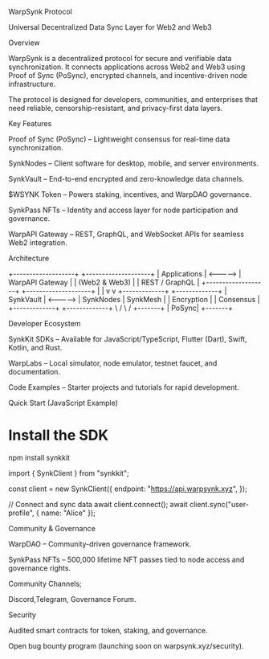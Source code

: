 WarpSynk Protocol

Universal Decentralized Data Sync Layer for Web2 and Web3

Overview

WarpSynk is a decentralized protocol for secure and verifiable data synchronization. It connects applications across Web2 and Web3 using Proof of Sync (PoSync), encrypted channels, and incentive-driven node infrastructure.

The protocol is designed for developers, communities, and enterprises that need reliable, censorship-resistant, and privacy-first data layers.

Key Features

Proof of Sync (PoSync) – Lightweight consensus for real-time data synchronization.

SynkNodes – Client software for desktop, mobile, and server environments.

SynkVault – End-to-end encrypted and zero-knowledge data channels.

$WSYNK Token – Powers staking, incentives, and WarpDAO governance.

SynkPass NFTs – Identity and access layer for node participation and governance.

WarpAPI Gateway – REST, GraphQL, and WebSocket APIs for seamless Web2 integration.


Architecture

+-------------------+         +--------------------+
|  Applications     | <-----> |   WarpAPI Gateway  |
|  (Web2 & Web3)    |         |  REST / GraphQL    |
+-------------------+         +--------------------+
            |                           |
            v                           v
     +-------------+             +-------------+
     | SynkVault   |   <----->   | SynkNodes    | SynkMesh |
     | Encryption  |             | Consensus    |
     +-------------+             +-------------+
                    \           /
                     \         /
                      +-------+
                      | PoSync|
                      +-------+

Developer Ecosystem

SynkKit SDKs – Available for JavaScript/TypeScript, Flutter (Dart), Swift, Kotlin, and Rust.

WarpLabs – Local simulator, node emulator, testnet faucet, and documentation.

Code Examples – Starter projects and tutorials for rapid development.


Quick Start (JavaScript Example)

# Install the SDK
npm install synkkit

import { SynkClient } from "synkkit";

const client = new SynkClient({
  endpoint: "https://api.warpsynk.xyz",
});

// Connect and sync data
await client.connect();
await client.sync("user-profile", { name: "Alice" });

Community & Governance

WarpDAO – Community-driven governance framework.

SynkPass NFTs – 500,000 lifetime NFT passes tied to node access and governance rights.

Community Channels; 

Discord,Telegram, Governance Forum.


Security

Audited smart contracts for token, staking, and governance.

Open bug bounty program (launching soon on warpsynk.xyz/security).


